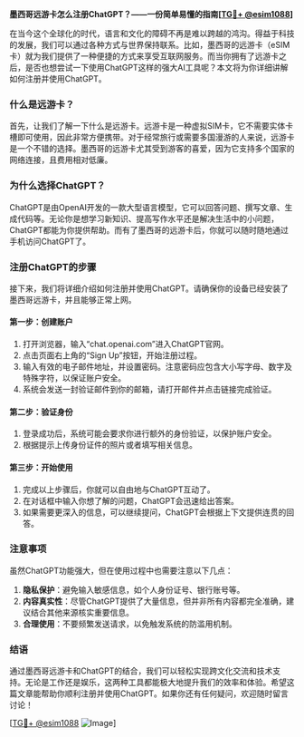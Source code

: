 **墨西哥远游卡怎么注册ChatGPT？——一份简单易懂的指南[[TG💪+ @esim1088](https://t.me/s/esim1088)]**

在当今这个全球化的时代，语言和文化的障碍不再是难以跨越的鸿沟。得益于科技的发展，我们可以通过各种方式与世界保持联系。比如，墨西哥的远游卡（eSIM卡）就为我们提供了一种便捷的方式来享受互联网服务。而当你拥有了远游卡之后，是否也想尝试一下使用ChatGPT这样的强大AI工具呢？本文将为你详细讲解如何注册并使用ChatGPT。

### 什么是远游卡？

首先，让我们了解一下什么是远游卡。远游卡是一种虚拟SIM卡，它不需要实体卡槽即可使用，因此非常方便携带。对于经常旅行或需要多国漫游的人来说，远游卡是一个不错的选择。墨西哥的远游卡尤其受到游客的喜爱，因为它支持多个国家的网络连接，且费用相对低廉。

### 为什么选择ChatGPT？

ChatGPT是由OpenAI开发的一款大型语言模型，它可以回答问题、撰写文章、生成代码等。无论你是想学习新知识、提高写作水平还是解决生活中的小问题，ChatGPT都能为你提供帮助。而有了墨西哥的远游卡后，你就可以随时随地通过手机访问ChatGPT了。

### 注册ChatGPT的步骤

接下来，我们将详细介绍如何注册并使用ChatGPT。请确保你的设备已经安装了墨西哥远游卡，并且能够正常上网。

#### 第一步：创建账户

1. 打开浏览器，输入“chat.openai.com”进入ChatGPT官网。
2. 点击页面右上角的“Sign Up”按钮，开始注册过程。
3. 输入有效的电子邮件地址，并设置密码。注意密码应包含大小写字母、数字及特殊字符，以保证账户安全。
4. 系统会发送一封验证邮件到你的邮箱，请打开邮件并点击链接完成验证。

#### 第二步：验证身份

1. 登录成功后，系统可能会要求你进行额外的身份验证，以保护账户安全。
2. 根据提示上传身份证件的照片或者填写相关信息。

#### 第三步：开始使用

1. 完成以上步骤后，你就可以自由地与ChatGPT互动了。
2. 在对话框中输入你想了解的问题，ChatGPT会迅速给出答案。
3. 如果需要更深入的信息，可以继续提问，ChatGPT会根据上下文提供连贯的回答。

### 注意事项

虽然ChatGPT功能强大，但在使用过程中也需要注意以下几点：

1. **隐私保护**：避免输入敏感信息，如个人身份证号、银行账号等。
2. **内容真实性**：尽管ChatGPT提供了大量信息，但并非所有内容都完全准确，建议结合其他来源核实重要信息。
3. **合理使用**：不要频繁发送请求，以免触发系统的防滥用机制。

### 结语

通过墨西哥远游卡和ChatGPT的结合，我们可以轻松实现跨文化交流和技术支持。无论是工作还是娱乐，这两种工具都能极大地提升我们的效率和体验。希望这篇文章能帮助你顺利注册并使用ChatGPT。如果你还有任何疑问，欢迎随时留言讨论！

[[TG💪+ @esim1088](https://t.me/s/esim1088) ![Image](https://i.postimg.cc/4NQfJmqS/Snipaste-2025-05-13-00-14-12.png)]